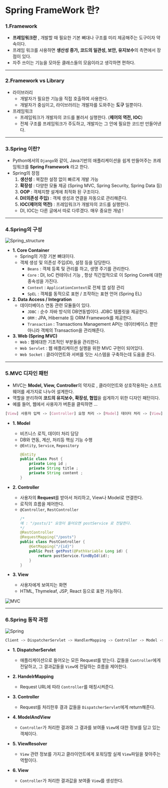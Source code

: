 # Spring FrameWork 란?

### 1.Framework
* **프레임워크란** , 개발할 때 필요한 기본 뼈대나 구조를 미리 제공해주는 도구이자 약속이다.
* 프레임 워크를 사용하면 **생산성 증가, 코드의 일관성, 보안, 유지보수**의 측면에서 장점이 있다.
* 자주 쓰이는 기능을 모아둔 클래스들의 모음이라고 생각하면 편하다.

***

### 2.Framework vs Library
* 라이브러리
    * 개발자가 필요한 기능을 직접 호출하여 사용한다. 
    * 개발자가 중심이고, 라이브러리는 개발자를 도와주는 **도구** 일뿐이다.
* 프레임워크
    * 프레임워크가 개발자의 코드를 불러서 실행한다. (**제어의 역전, IOC**)
    * 전체 구조를 프레임워크가 주도하고, 개발자는 그 안에 필요한 코드만 만들어낸다.
  
***

### 3.Spring 이란?
* Python에서의 `Django`와 같이, Java기반의 애플리케이션을 쉽게 만들어주는 프레임워크를 **Spring Framework** 라고 한다.
* Spring의 장점
    1. **생산성** : 복잡한 설정 없이 빠르게 개발 가능
    2. **확장성** : 다양한 모듈 제공 (Spring MVC, Spring Security, Spring Data 등)
    3. **OOP** : 객체지향 설계에 최적화 된 구조이다.
    4. **DI(의존성 주입)** : 객체 생성과 연결을 자동으로 관리해준다.
    5. **IOC(제어의 역전)** : 프레임워크가 개발자의 코드를 실행한다.
    * DI, IOC는 다른 글에서 따로 다루겠다. 매우 중요한 개념 !

***

### 4.Spring의 구성

![Spring_structure](./assets/1.png)

* **1. Core Container**
  * Spring의 가장 기본 뼈대이다.
  * 객체 생성 및 의존성 주입(DI), 설정 등을 담당한다.
    * `Beans` : 객체 등록 및 관리를 하고, 생명 주기를 관리한다.
    * `Core` : DI, IoC 컨테이너 기능 , 항상 직간접적으로 이 Spring Core에 대한 종속성을 가진다.
    * `Context` : `ApplicationContext`로 전체 앱 설정 관리
    * `SpEL` : 객체를 동적으로 표현 / 조작하는 표현 언어 (Spring EL)
* **2. Data Access / Integration**
  * 데이터베이스 연동 관련 모듈들이 있다.
    * `JDBC` : 순수 자바 방식의 DB연동법이다. JDBC 템플릿을 제공한다.
    * `ORM` : JPA, Hibernate 등 ORM Framework를 제공한다.
    * `Transaction` : Transactions Management API는 데이터베이스 뿐만 아니라 객체의 Transaction을 관리해준다.
* **3. Web (Spring MVC)**
  * `Web` : 웹에대한 기초적인 부분들을 관리한다.
  * `Web Servlet` : 웹 애플리케이션 실행을 위한 MVC 구현이 되어있다.
  * `Web Socket` : 클라이언트와 서버를 잇는 시스템을 구축하는데 도움을 준다.

***

### 5.MVC 디자인 패턴
* MVC는 **Model, View, Controller**의 약자로 , 클라이언트와 상호작용하는 소프트웨어를 세가지로 나누어 설계한다.
* 역할을 분리하여 **코드의 유지보수, 확장성, 협업**을 쉽게하기 위한 디자인 패턴이다.
* 예를 들어, 웹에서 사용자가 버튼을 클릭하면 ...
``` css
[View] 사용자 입력 -> [Controller] 요청 처리 -> [Model] 데이터 처리 -> [View] 결과 출력
```

* **1. Model**
  * 비즈니스 로직, 데이터 처리 담당
  * DB와 연동, 계산, 처리등 핵심 기능 수행
  * `@Entity`, `Service`, `Repository`
    ``` java
    @Entity
    public class Post {
        private Long id ;
        private String title ;
        private String content ;
    }
    ```

* **2. Controller**
  * 사용자의 **Request**를 받아서 처리하고, View나 Model로 연결한다.
  * 로직의 흐름을 제어한다.
  * `@Controller`, `RestController`
    ``` java
    /*
    예 : "/posts/1" 요청이 들어오면 postService 로 전달한다.
    */
    @RestController
    @RequestMapping("/posts")
    public class PostController {
        @GetMapping("/{id}")
        public Post getPost(@PathVariable Long id) {
            return postService.findById(id);
        }
    }
    ```

* **3. View**
  * 사용자에게 보여지는 화면
  * HTML, Thymeleaf, JSP, React 등으로 표현 가능하다.

![MVC](./assets/2.png)

***

### 6.Spring 동작 과정

![Spring](./assets/3.png)

``` css
Client -> DispatcherServlet -> HandlerMapping -> Controller -> Model -> ViewResolver -> View -> Client
```

* **1. DispatcherServlet**
  * 애플리케이션으로 들어오는 모든 Request를 받는다. 값들을 `Controller`에게 전달하고, 그 결과값들을 `View`에 전달하는 흐름을 제어한다.
  
* **2. HandelrMapping**
  * Request URL에 따라 `Controller`를 매칭시켜준다.
  
* **3. Controller**
  * Request를 처리한후 결과 값들을 `DispatcherServlet`에게 return해준다.
  
* **4. ModelAndView**
  * `Controller`가 처리한 결과와 그 결과를 보여줄 `View`에 대한 정보를 담고 있는 객체이다.
  
* **5. ViewResolver**
  * `View` 관련 정보를 가지고 클라이언트에게 포워딩할 실제 `View`파일을 찾아주는 역할이다.

* **6. View**
  * `Controller`가 처리한 결과값을 보여줄 `View`를 생성한다.
